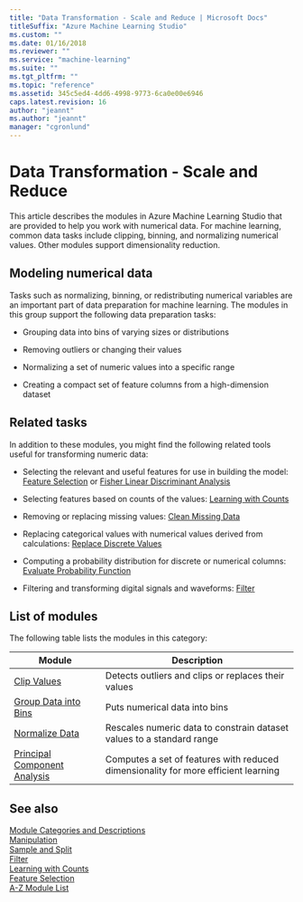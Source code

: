 ```yaml
---
title: "Data Transformation - Scale and Reduce | Microsoft Docs"
titleSuffix: "Azure Machine Learning Studio"
ms.custom: ""
ms.date: 01/16/2018
ms.reviewer: ""
ms.service: "machine-learning"
ms.suite: ""
ms.tgt_pltfrm: ""
ms.topic: "reference"
ms.assetid: 345c5ed4-4dd6-4998-9773-6ca0e00e6946
caps.latest.revision: 16
author: "jeannt"
ms.author: "jeannt"
manager: "cgronlund"
---
```

# Data Transformation - Scale and Reduce

This article describes the modules in Azure Machine Learning Studio that are provided to help you work with numerical data. For machine learning, common data tasks include clipping, binning, and normalizing numerical values. Other modules support dimensionality reduction.  
  
## Modeling numerical data

Tasks such as normalizing, binning, or redistributing numerical variables are an important part of data preparation for machine learning. The modules in this group support the following data preparation tasks:  
  
-   Grouping data into bins of varying sizes or distributions  
  
-   Removing outliers or changing their values  
  
-   Normalizing a set of numeric values into a specific range  
  
-   Creating a compact set of feature columns from a high-dimension dataset  
  
## Related tasks  

In addition to these modules, you might find the following related tools useful for transforming numeric data:  
  
- Selecting the relevant and useful features for use in building the model: [Feature Selection](feature-selection-modules.md) or [Fisher Linear Discriminant Analysis](fisher-linear-discriminant-analysis.md)  
  
- Selecting features based on counts of the values: [Learning with Counts](data-transformation-learning-with-counts.md)  
  
- Removing or replacing missing values: [Clean Missing Data](clean-missing-data.md)  
  
- Replacing categorical values with numerical values derived from calculations: [Replace Discrete Values](replace-discrete-values.md)  
  
- Computing a probability distribution for discrete or numerical columns: [Evaluate Probability Function](evaluate-probability-function.md)  
  
- Filtering and transforming digital signals and waveforms: [Filter](data-transformation-filter.md)  
  
##  List of modules  

The following table lists the modules in this category:  
  
|Module|Description|  
|------------|-----------------|  
|[Clip Values](clip-values.md)|Detects outliers and clips or replaces their values|  
|[Group Data into Bins](group-data-into-bins.md)|Puts numerical data into bins|  
|[Normalize Data](normalize-data.md)|Rescales numeric data to constrain dataset values to a standard range|  
|[Principal Component Analysis](principal-component-analysis.md)|Computes a set of features with reduced dimensionality for more efficient learning|  

## See also  
 [Module Categories and Descriptions](machine-learning-module-descriptions.md)   
 [Manipulation](data-transformation-manipulation.md)   
 [Sample and Split](data-transformation-sample-and-split.md)   
 [Filter](data-transformation-filter.md)   
 [Learning with Counts](data-transformation-learning-with-counts.md)   
 [Feature Selection](feature-selection-modules.md)   
 [A-Z Module List](a-z-module-list.md)